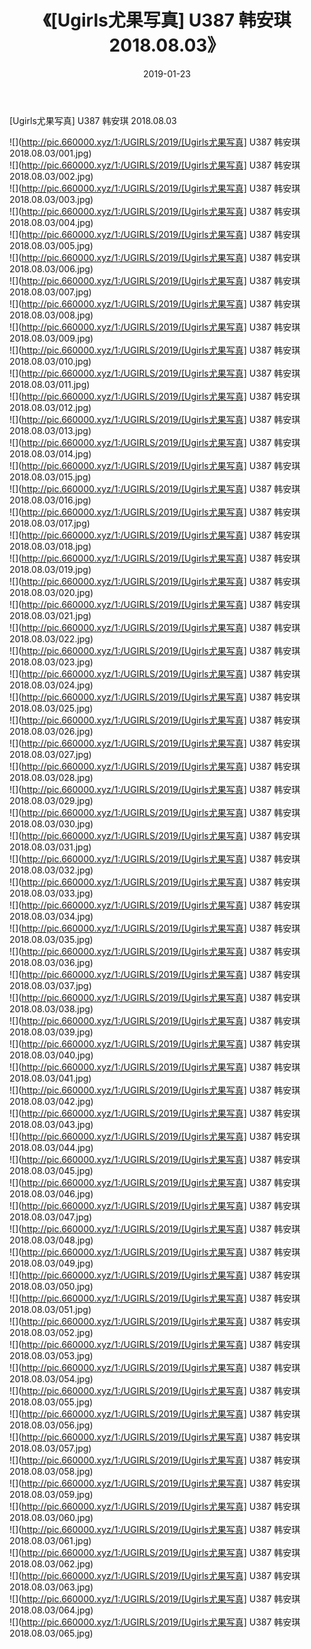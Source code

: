 ﻿---
layout: post
title:  《[Ugirls尤果写真] U387 韩安琪 2018.08.03》
date:   2019-01-23
img: http://pic.660000.xyz/1:/UGIRLS/2019/[Ugirls尤果写真] U387 韩安琪 2018.08.03/000.jpg
categories: [美女, 清纯, 唯美]
---

[Ugirls尤果写真] U387 韩安琪 2018.08.03

 ![](http://pic.660000.xyz/1:/UGIRLS/2019/[Ugirls尤果写真] U387 韩安琪 2018.08.03/001.jpg) <br>![](http://pic.660000.xyz/1:/UGIRLS/2019/[Ugirls尤果写真] U387 韩安琪 2018.08.03/002.jpg) <br>![](http://pic.660000.xyz/1:/UGIRLS/2019/[Ugirls尤果写真] U387 韩安琪 2018.08.03/003.jpg) <br>![](http://pic.660000.xyz/1:/UGIRLS/2019/[Ugirls尤果写真] U387 韩安琪 2018.08.03/004.jpg) <br>![](http://pic.660000.xyz/1:/UGIRLS/2019/[Ugirls尤果写真] U387 韩安琪 2018.08.03/005.jpg) <br>![](http://pic.660000.xyz/1:/UGIRLS/2019/[Ugirls尤果写真] U387 韩安琪 2018.08.03/006.jpg) <br>![](http://pic.660000.xyz/1:/UGIRLS/2019/[Ugirls尤果写真] U387 韩安琪 2018.08.03/007.jpg) <br>![](http://pic.660000.xyz/1:/UGIRLS/2019/[Ugirls尤果写真] U387 韩安琪 2018.08.03/008.jpg) <br>![](http://pic.660000.xyz/1:/UGIRLS/2019/[Ugirls尤果写真] U387 韩安琪 2018.08.03/009.jpg) <br>![](http://pic.660000.xyz/1:/UGIRLS/2019/[Ugirls尤果写真] U387 韩安琪 2018.08.03/010.jpg) <br>![](http://pic.660000.xyz/1:/UGIRLS/2019/[Ugirls尤果写真] U387 韩安琪 2018.08.03/011.jpg) <br>![](http://pic.660000.xyz/1:/UGIRLS/2019/[Ugirls尤果写真] U387 韩安琪 2018.08.03/012.jpg) <br>![](http://pic.660000.xyz/1:/UGIRLS/2019/[Ugirls尤果写真] U387 韩安琪 2018.08.03/013.jpg) <br>![](http://pic.660000.xyz/1:/UGIRLS/2019/[Ugirls尤果写真] U387 韩安琪 2018.08.03/014.jpg) <br>![](http://pic.660000.xyz/1:/UGIRLS/2019/[Ugirls尤果写真] U387 韩安琪 2018.08.03/015.jpg) <br>![](http://pic.660000.xyz/1:/UGIRLS/2019/[Ugirls尤果写真] U387 韩安琪 2018.08.03/016.jpg) <br>![](http://pic.660000.xyz/1:/UGIRLS/2019/[Ugirls尤果写真] U387 韩安琪 2018.08.03/017.jpg) <br>![](http://pic.660000.xyz/1:/UGIRLS/2019/[Ugirls尤果写真] U387 韩安琪 2018.08.03/018.jpg) <br>![](http://pic.660000.xyz/1:/UGIRLS/2019/[Ugirls尤果写真] U387 韩安琪 2018.08.03/019.jpg) <br>![](http://pic.660000.xyz/1:/UGIRLS/2019/[Ugirls尤果写真] U387 韩安琪 2018.08.03/020.jpg) <br>![](http://pic.660000.xyz/1:/UGIRLS/2019/[Ugirls尤果写真] U387 韩安琪 2018.08.03/021.jpg) <br>![](http://pic.660000.xyz/1:/UGIRLS/2019/[Ugirls尤果写真] U387 韩安琪 2018.08.03/022.jpg) <br>![](http://pic.660000.xyz/1:/UGIRLS/2019/[Ugirls尤果写真] U387 韩安琪 2018.08.03/023.jpg) <br>![](http://pic.660000.xyz/1:/UGIRLS/2019/[Ugirls尤果写真] U387 韩安琪 2018.08.03/024.jpg) <br>![](http://pic.660000.xyz/1:/UGIRLS/2019/[Ugirls尤果写真] U387 韩安琪 2018.08.03/025.jpg) <br>![](http://pic.660000.xyz/1:/UGIRLS/2019/[Ugirls尤果写真] U387 韩安琪 2018.08.03/026.jpg) <br>![](http://pic.660000.xyz/1:/UGIRLS/2019/[Ugirls尤果写真] U387 韩安琪 2018.08.03/027.jpg) <br>![](http://pic.660000.xyz/1:/UGIRLS/2019/[Ugirls尤果写真] U387 韩安琪 2018.08.03/028.jpg) <br>![](http://pic.660000.xyz/1:/UGIRLS/2019/[Ugirls尤果写真] U387 韩安琪 2018.08.03/029.jpg) <br>![](http://pic.660000.xyz/1:/UGIRLS/2019/[Ugirls尤果写真] U387 韩安琪 2018.08.03/030.jpg) <br>![](http://pic.660000.xyz/1:/UGIRLS/2019/[Ugirls尤果写真] U387 韩安琪 2018.08.03/031.jpg) <br>![](http://pic.660000.xyz/1:/UGIRLS/2019/[Ugirls尤果写真] U387 韩安琪 2018.08.03/032.jpg) <br>![](http://pic.660000.xyz/1:/UGIRLS/2019/[Ugirls尤果写真] U387 韩安琪 2018.08.03/033.jpg) <br>![](http://pic.660000.xyz/1:/UGIRLS/2019/[Ugirls尤果写真] U387 韩安琪 2018.08.03/034.jpg) <br>![](http://pic.660000.xyz/1:/UGIRLS/2019/[Ugirls尤果写真] U387 韩安琪 2018.08.03/035.jpg) <br>![](http://pic.660000.xyz/1:/UGIRLS/2019/[Ugirls尤果写真] U387 韩安琪 2018.08.03/036.jpg) <br>![](http://pic.660000.xyz/1:/UGIRLS/2019/[Ugirls尤果写真] U387 韩安琪 2018.08.03/037.jpg) <br>![](http://pic.660000.xyz/1:/UGIRLS/2019/[Ugirls尤果写真] U387 韩安琪 2018.08.03/038.jpg) <br>![](http://pic.660000.xyz/1:/UGIRLS/2019/[Ugirls尤果写真] U387 韩安琪 2018.08.03/039.jpg) <br>![](http://pic.660000.xyz/1:/UGIRLS/2019/[Ugirls尤果写真] U387 韩安琪 2018.08.03/040.jpg) <br>![](http://pic.660000.xyz/1:/UGIRLS/2019/[Ugirls尤果写真] U387 韩安琪 2018.08.03/041.jpg) <br>![](http://pic.660000.xyz/1:/UGIRLS/2019/[Ugirls尤果写真] U387 韩安琪 2018.08.03/042.jpg) <br>![](http://pic.660000.xyz/1:/UGIRLS/2019/[Ugirls尤果写真] U387 韩安琪 2018.08.03/043.jpg) <br>![](http://pic.660000.xyz/1:/UGIRLS/2019/[Ugirls尤果写真] U387 韩安琪 2018.08.03/044.jpg) <br>![](http://pic.660000.xyz/1:/UGIRLS/2019/[Ugirls尤果写真] U387 韩安琪 2018.08.03/045.jpg) <br>![](http://pic.660000.xyz/1:/UGIRLS/2019/[Ugirls尤果写真] U387 韩安琪 2018.08.03/046.jpg) <br>![](http://pic.660000.xyz/1:/UGIRLS/2019/[Ugirls尤果写真] U387 韩安琪 2018.08.03/047.jpg) <br>![](http://pic.660000.xyz/1:/UGIRLS/2019/[Ugirls尤果写真] U387 韩安琪 2018.08.03/048.jpg) <br>![](http://pic.660000.xyz/1:/UGIRLS/2019/[Ugirls尤果写真] U387 韩安琪 2018.08.03/049.jpg) <br>![](http://pic.660000.xyz/1:/UGIRLS/2019/[Ugirls尤果写真] U387 韩安琪 2018.08.03/050.jpg) <br>![](http://pic.660000.xyz/1:/UGIRLS/2019/[Ugirls尤果写真] U387 韩安琪 2018.08.03/051.jpg) <br>![](http://pic.660000.xyz/1:/UGIRLS/2019/[Ugirls尤果写真] U387 韩安琪 2018.08.03/052.jpg) <br>![](http://pic.660000.xyz/1:/UGIRLS/2019/[Ugirls尤果写真] U387 韩安琪 2018.08.03/053.jpg) <br>![](http://pic.660000.xyz/1:/UGIRLS/2019/[Ugirls尤果写真] U387 韩安琪 2018.08.03/054.jpg) <br>![](http://pic.660000.xyz/1:/UGIRLS/2019/[Ugirls尤果写真] U387 韩安琪 2018.08.03/055.jpg) <br>![](http://pic.660000.xyz/1:/UGIRLS/2019/[Ugirls尤果写真] U387 韩安琪 2018.08.03/056.jpg) <br>![](http://pic.660000.xyz/1:/UGIRLS/2019/[Ugirls尤果写真] U387 韩安琪 2018.08.03/057.jpg) <br>![](http://pic.660000.xyz/1:/UGIRLS/2019/[Ugirls尤果写真] U387 韩安琪 2018.08.03/058.jpg) <br>![](http://pic.660000.xyz/1:/UGIRLS/2019/[Ugirls尤果写真] U387 韩安琪 2018.08.03/059.jpg) <br>![](http://pic.660000.xyz/1:/UGIRLS/2019/[Ugirls尤果写真] U387 韩安琪 2018.08.03/060.jpg) <br>![](http://pic.660000.xyz/1:/UGIRLS/2019/[Ugirls尤果写真] U387 韩安琪 2018.08.03/061.jpg) <br>![](http://pic.660000.xyz/1:/UGIRLS/2019/[Ugirls尤果写真] U387 韩安琪 2018.08.03/062.jpg) <br>![](http://pic.660000.xyz/1:/UGIRLS/2019/[Ugirls尤果写真] U387 韩安琪 2018.08.03/063.jpg) <br>![](http://pic.660000.xyz/1:/UGIRLS/2019/[Ugirls尤果写真] U387 韩安琪 2018.08.03/064.jpg) <br>![](http://pic.660000.xyz/1:/UGIRLS/2019/[Ugirls尤果写真] U387 韩安琪 2018.08.03/065.jpg) <br>